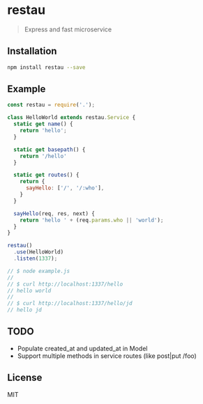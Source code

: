 # restau

> Express and fast microservice

## Installation

```bash
npm install restau --save
```

## Example

```javascript
const restau = require('.');

class HelloWorld extends restau.Service {
  static get name() {
    return 'hello';
  }

  static get basepath() {
    return '/hello'
  }

  static get routes() {
    return {
      sayHello: ['/', '/:who'],
    }
  }

  sayHello(req, res, next) {
    return 'hello ' + (req.params.who || 'world');
  }
}

restau()
  .use(HelloWorld)
  .listen(1337);

// $ node example.js
//
// $ curl http://localhost:1337/hello
// hello world
//
// $ curl http://localhost:1337/hello/jd
// hello jd

```

## TODO

* Populate created_at and updated_at in Model
* Support multiple methods in service routes (like post|put /foo)

## License

MIT
